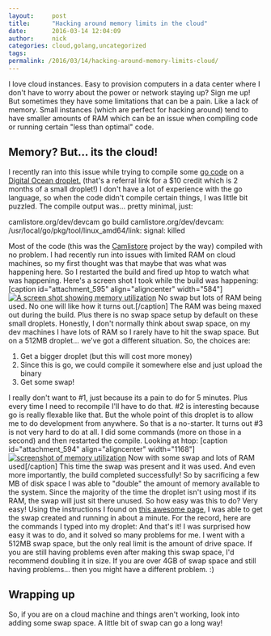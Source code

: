 ```yaml
---
layout:     post
title:      "Hacking around memory limits in the cloud"
date:       2016-03-14 12:04:09
author:     nick
categories: cloud,golang,uncategorized
tags:  
permalink: /2016/03/14/hacking-around-memory-limits-cloud/
---
```

I love cloud instances. Easy to provision computers in a data center where I don't have to worry about the power or network staying up? Sign me up! But sometimes they have some limitations that can be a pain. Like a lack of memory. Small instances (which are perfect for hacking around) tend to have smaller amounts of RAM which can be an issue when compiling code or running certain "less than optimal" code. 

## Memory? But... its the cloud!

I recently ran into this issue while trying to compile some [go code](https://golang.org/) on a [Digital Ocean droplet.](https://m.do.co/c/76f9b19dc762) (that's a referral link for a $10 credit which is 2 months of a small droplet!) I don't have a lot of experience with the go language, so when the code didn't compile certain things, I was little bit puzzled. The compile output was... pretty minimal, just: 

camlistore.org/dev/devcam go build camlistore.org/dev/devcam: /usr/local/go/pkg/tool/linux_amd64/link: signal: killed

Most of the code (this was the [Camlistore](https://camlistore.org) project by the way) compiled with no problem. I had recently run into issues with limited RAM on cloud machines, so my first thought was that maybe that was what was happening here. So I restarted the build and fired up htop to watch what was happening. Here's a screen shot I took while the build was happening: [caption id="attachment_595" align="aligncenter" width="584"][![A screen shot showing memory utilization](https://ironboundsoftware.com/blog-imgs/uploads/2016/03/Screenshot-from-2016-03-12-201534-1200x130.png)](https://ironboundsoftware.com/blog-imgs/uploads/2016/03/Screenshot-from-2016-03-12-201534.png) No swap but lots of RAM being used. No one will like how it turns out.[/caption] The RAM was being maxed out during the build. Plus there is no swap space setup by default on these small droplets. Honestly, I don't normally think about swap space, on my dev machines I have lots of RAM so I rarely have to hit the swap space. But on a 512MB droplet... we've got a different situation. So, the choices are: 

  1. Get a bigger droplet (but this will cost more money)
  2. Since this is go, we could compile it somewhere else and just upload the binary
  3. Get some swap!

I really don't want to #1, just because its a pain to do for 5 minutes. Plus every time I need to recompile I'll have to do that. #2 is interesting because go is really flexable like that. But the whole point of this droplet is to allow me to do development from anywhere. So that is a no-starter. It turns out #3 is not very hard to do at all. I did some commands (more on those in a second) and then restarted the compile. Looking at htop: [caption id="attachment_594" align="aligncenter" width="1168"][![screenshot of memory utilization](https://ironboundsoftware.com/blog-imgs/uploads/2016/03/Screenshot-from-2016-03-12-202136.png)](https://ironboundsoftware.com/blog-imgs/uploads/2016/03/Screenshot-from-2016-03-12-202136.png) Now with some swap and lots of RAM used[/caption] This time the swap was present and it was used. And even more importantly, the build completed successfully! So by sacrificing a few MB of disk space I was able to "double" the amount of memory available to the system. Since the majority of the time the droplet isn't using most if its RAM, the swap will just sit there unused. So how easy was this to do? Very easy! Using the instructions I found on [this awesome page](http://www.cyberciti.biz/faq/linux-add-a-swap-file-howto/), I was able to get the swap created and running in about a minute. For the record, here are the commands I typed into my droplet:  And that's it! I was surprised how easy it was to do, and it solved so many problems for me. I went with a 512MB swap space, but the only real limit is the amount of drive space. If you are still having problems even after making this swap space, I'd recommend doubling it in size. If you are over 4GB of swap space and still having problems... then you might have a different problem. :) 

## Wrapping up

So, if you are on a cloud machine and things aren't working, look into adding some swap space. A little bit of swap can go a long way!
